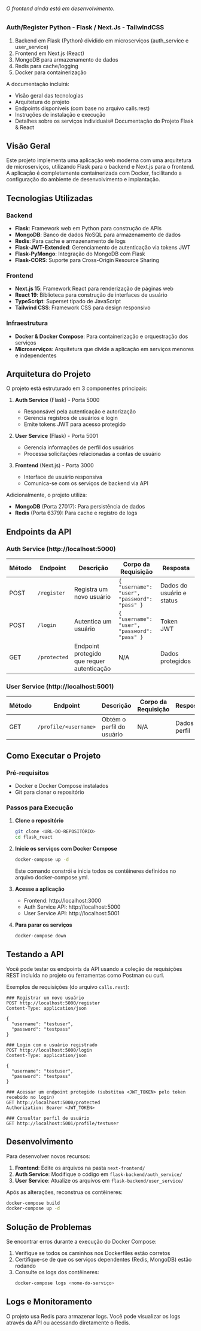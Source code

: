 

###### O frontend ainda está em desenvolvimento.

### Auth/Register Python - Flask / Next.Js - TailwindCSS 

1. Backend em Flask (Python) dividido em microserviços (auth_service e user_service)
2. Frontend em Next.js (React)
3. MongoDB para armazenamento de dados
4. Redis para cache/logging
5. Docker para containerização

A documentação incluirá:
- Visão geral das tecnologias
- Arquitetura do projeto
- Endpoints disponíveis (com base no arquivo calls.rest)
- Instruções de instalação e execução
- Detalhes sobre os serviços individuais</think># Documentação do Projeto Flask & React

## Visão Geral

Este projeto implementa uma aplicação web moderna com uma arquitetura de microserviços, utilizando Flask para o backend e Next.js para o frontend. A aplicação é completamente containerizada com Docker, facilitando a configuração do ambiente de desenvolvimento e implantação.

## Tecnologias Utilizadas

### Backend
- **Flask**: Framework web em Python para construção de APIs
- **MongoDB**: Banco de dados NoSQL para armazenamento de dados
- **Redis**: Para cache e armazenamento de logs
- **Flask-JWT-Extended**: Gerenciamento de autenticação via tokens JWT
- **Flask-PyMongo**: Integração do MongoDB com Flask
- **Flask-CORS**: Suporte para Cross-Origin Resource Sharing

### Frontend
- **Next.js 15**: Framework React para renderização de páginas web
- **React 19**: Biblioteca para construção de interfaces de usuário
- **TypeScript**: Superset tipado de JavaScript
- **Tailwind CSS**: Framework CSS para design responsivo

### Infraestrutura
- **Docker & Docker Compose**: Para containerização e orquestração dos serviços
- **Microserviços**: Arquitetura que divide a aplicação em serviços menores e independentes

## Arquitetura do Projeto

O projeto está estruturado em 3 componentes principais:

1. **Auth Service** (Flask) - Porta 5000
   - Responsável pela autenticação e autorização
   - Gerencia registros de usuários e login
   - Emite tokens JWT para acesso protegido

2. **User Service** (Flask) - Porta 5001
   - Gerencia informações de perfil dos usuários
   - Processa solicitações relacionadas a contas de usuário

3. **Frontend** (Next.js) - Porta 3000
   - Interface de usuário responsiva
   - Comunica-se com os serviços de backend via API

Adicionalmente, o projeto utiliza:
- **MongoDB** (Porta 27017): Para persistência de dados
- **Redis** (Porta 6379): Para cache e registro de logs

## Endpoints da API

### Auth Service (http://localhost:5000)

| Método | Endpoint | Descrição | Corpo da Requisição | Resposta |
|--------|----------|-----------|---------------------|----------|
| POST | `/register` | Registra um novo usuário | `{ "username": "user", "password": "pass" }` | Dados do usuário e status |
| POST | `/login` | Autentica um usuário | `{ "username": "user", "password": "pass" }` | Token JWT |
| GET | `/protected` | Endpoint protegido que requer autenticação | N/A | Dados protegidos |

### User Service (http://localhost:5001)

| Método | Endpoint | Descrição | Corpo da Requisição | Resposta |
|--------|----------|-----------|---------------------|----------|
| GET | `/profile/<username>` | Obtém o perfil do usuário | N/A | Dados do perfil |

## Como Executar o Projeto

### Pré-requisitos
- Docker e Docker Compose instalados
- Git para clonar o repositório

### Passos para Execução

1. **Clone o repositório**
   ```bash
   git clone <URL-DO-REPOSITÓRIO>
   cd flask_react
   ```

2. **Inicie os serviços com Docker Compose**
   ```bash
   docker-compose up -d
   ```
   
   Este comando constrói e inicia todos os contêineres definidos no arquivo docker-compose.yml.

3. **Acesse a aplicação**
   - Frontend: http://localhost:3000
   - Auth Service API: http://localhost:5000
   - User Service API: http://localhost:5001

4. **Para parar os serviços**
   ```bash
   docker-compose down
   ```

## Testando a API

Você pode testar os endpoints da API usando a coleção de requisições REST incluída no projeto ou ferramentas como Postman ou curl.

Exemplos de requisições (do arquivo `calls.rest`):

```
### Registrar um novo usuário
POST http://localhost:5000/register
Content-Type: application/json

{
  "username": "testuser",
  "password": "testpass"
}

### Login com o usuário registrado
POST http://localhost:5000/login
Content-Type: application/json

{
  "username": "testuser",
  "password": "testpass"
}

### Acessar um endpoint protegido (substitua <JWT_TOKEN> pelo token recebido no login)
GET http://localhost:5000/protected
Authorization: Bearer <JWT_TOKEN>

### Consultar perfil de usuário
GET http://localhost:5001/profile/testuser
```

## Desenvolvimento

Para desenvolver novos recursos:

1. **Frontend**: Edite os arquivos na pasta `next-frontend/`
2. **Auth Service**: Modifique o código em `flask-backend/auth_service/`
3. **User Service**: Atualize os arquivos em `flask-backend/user_service/`

Após as alterações, reconstrua os contêineres:
```bash
docker-compose build
docker-compose up -d
```

## Solução de Problemas

Se encontrar erros durante a execução do Docker Compose:

1. Verifique se todos os caminhos nos Dockerfiles estão corretos
2. Certifique-se de que os serviços dependentes (Redis, MongoDB) estão rodando
3. Consulte os logs dos contêineres:
   ```bash
   docker-compose logs <nome-do-serviço>
   ```

## Logs e Monitoramento

O projeto usa Redis para armazenar logs. Você pode visualizar os logs através da API ou acessando diretamente o Redis.

